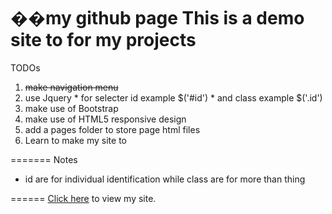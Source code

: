 ��m y   g i t h u b   p a g e This is a demo site to for my projects=======TODOs  1. ~~make navigation menu~~  2. use Jquery    * for selecter id example $('#id')    * and class example $('.id')  3. make use of Bootstrap  4. make use of HTML5 responsive design  5. add a pages folder to store page html files  6. Learn to make my site to=======Notes  * id are for individual identification while class are for more than thing======[Click here](https://fnspecter69.github.io) to view my site. 
 
